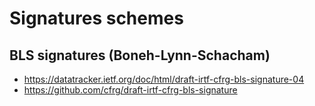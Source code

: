 # Signatures schemes

## BLS signatures (Boneh-Lynn-Schacham)

- https://datatracker.ietf.org/doc/html/draft-irtf-cfrg-bls-signature-04
- https://github.com/cfrg/draft-irtf-cfrg-bls-signature
